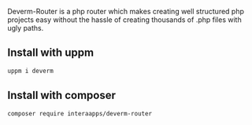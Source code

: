 Deverm-Router is a php router which makes creating well structured php projects easy without the hassle of creating thousands of .php files with ugly paths.

## Install with uppm
```bash
uppm i deverm
```

## Install with composer
```bash
composer require interaapps/deverm-router
```